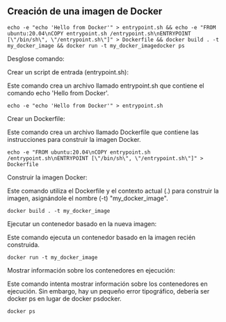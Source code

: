 ## Creación de una imagen de Docker
```
echo -e "echo 'Hello from Docker'" > entrypoint.sh && echo -e "FROM ubuntu:20.04\nCOPY entrypoint.sh /entrypoint.sh\nENTRYPOINT [\"/bin/sh\", \"/entrypoint.sh\"]" > Dockerfile && docker build . -t my_docker_image && docker run -t my_docker_imagedocker ps
```

Desglose comando:

Crear un script de entrada (entrypoint.sh):

Este comando crea un archivo llamado entrypoint.sh que contiene el comando echo 'Hello from Docker'.

```
echo -e "echo 'Hello from Docker'" > entrypoint.sh
```

Crear un Dockerfile:

Este comando crea un archivo llamado Dockerfile que contiene las instrucciones para construir la imagen Docker.

```
echo -e "FROM ubuntu:20.04\nCOPY entrypoint.sh /entrypoint.sh\nENTRYPOINT [\"/bin/sh\", \"/entrypoint.sh\"]" > Dockerfile
```

Construir la imagen Docker:

Este comando utiliza el Dockerfile y el contexto actual (.) para construir la imagen, asignándole el nombre (-t) "my_docker_image".

```
docker build . -t my_docker_image
```

Ejecutar un contenedor basado en la nueva imagen:

Este comando ejecuta un contenedor basado en la imagen recién construida.

```
docker run -t my_docker_image
```

Mostrar información sobre los contenedores en ejecución:

Este comando intenta mostrar información sobre los contenedores en ejecución. Sin embargo, hay un pequeño error tipográfico, debería ser docker ps en lugar de docker psdocker.

```
docker ps
```

